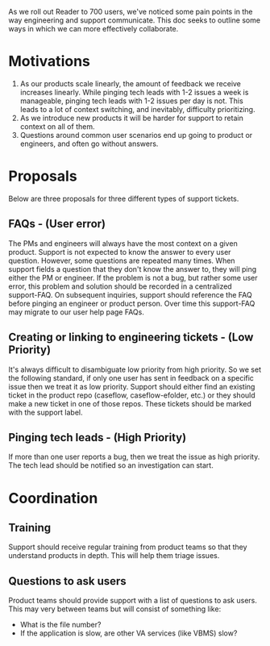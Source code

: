 As we roll out Reader to 700 users, we've noticed some pain points in the way engineering and support communicate. This doc seeks to outline some ways in which we can more effectively collaborate.

# Motivations
1) As our products scale linearly, the amount of feedback we receive increases linearly. While pinging tech leads with 1-2 issues a week is manageable, pinging tech leads with 1-2 issues per day is not. This leads to a lot of context switching, and inevitably, difficulty prioritizing.
1) As we introduce new products it will be harder for support to retain context on all of them.
1) Questions around common user scenarios end up going to product or engineers, and often go without answers.

# Proposals
Below are three proposals for three different types of support tickets.
## FAQs - (User error)
The PMs and engineers will always have the most context on a given product. Support is not expected to know the answer to every user question. However, some questions are repeated many times. When support fields a question that they don't know the answer to, they will ping either the PM or engineer. If the problem is not a bug, but rather some user error, this problem and solution should be recorded in a centralized support-FAQ. On subsequent inquiries, support should reference the FAQ before pinging an engineer or product person. Over time this support-FAQ may migrate to our user help page FAQs.

## Creating or linking to engineering tickets - (Low Priority)
It's always difficult to disambiguate low priority from high priority. So we set the following standard, if only one user has sent in feedback on a specific issue then we treat it as low priority. Support should either find an existing ticket in the product repo (caseflow, caseflow-efolder, etc.) or they should make a new ticket in one of those repos. These tickets should be marked with the support label.

## Pinging tech leads - (High Priority)
If more than one user reports a bug, then we treat the issue as high priority. The tech lead should be notified so an investigation can start.

# Coordination
## Training
Support should receive regular training from product teams so that they understand products in depth. This will help them triage issues.

## Questions to ask users
Product teams should provide support with a list of questions to ask users. This may very between teams but will consist of something like:
- What is the file number?
- If the application is slow, are other VA services (like VBMS) slow?
